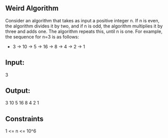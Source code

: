 ## Weird Algorithm
Consider an algorithm that takes as input a positive integer n. If n is even, the algorithm divides it by two, and if n is odd, the algorithm multiplies it by three and adds one. The algorithm repeats this, until n is one. For example, the sequence for n=3 is as follows:
 * 3 -> 10 -> 5 -> 16 -> 8 -> 4 -> 2 -> 1 

## Input:
3

## Output:
3 10 5 16 8 4 2 1

## Constraints  
1 <= n <= 10^6
